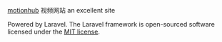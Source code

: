 [motionhub](http://motionhub.app/) 视频网站 an excellent site

Powered by Laravel. The Laravel framework is open-sourced software licensed under the [MIT license](http://opensource.org/licenses/MIT).
